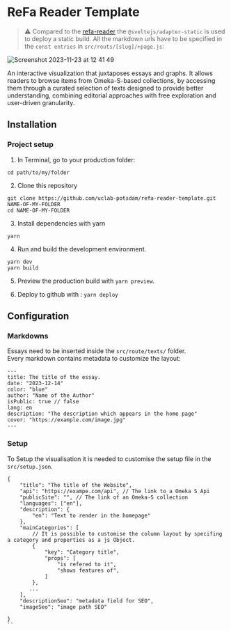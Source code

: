 # ReFa Reader Template

> ⚠️ Compared to the [refa-reader](https://github.com/uclab-potsdam/refa-reader) the `@sveltejs/adapter-static` is used to deploy a static build. All the markdown urls have to be specified in the `const entries` in `src/routs/[slug]/+page.js`:

![Screenshot 2023-11-23 at 12 41 49](https://github.com/uclab-potsdam/refa-reader-template/assets/20107875/2677533b-edee-42a7-b47b-0cf91a23dc50)


An interactive visualization that juxtaposes essays and graphs. 
It allows readers to browse items from Omeka-S-based collections, by accessing them through a curated selection of texts designed to provide better understanding, combining editorial approaches with free exploration and user-driven granularity.

## Installation
### Project setup

1. In Terminal, go to your production folder:
```
cd path/to/my/folder
```

2. Clone this repository
```
git clone https://github.com/uclab-potsdam/refa-reader-template.git NAME-OF-MY-FOLDER
cd NAME-OF-MY-FOLDER
```

3. Install dependencies with yarn
```
yarn
```

4. Run and build the development environment.
```
yarn dev
yarn build
```

5. Preview the production build with `yarn preview`. 

6. Deploy to github with : `yarn deploy`

## Configuration

### Markdowns

Essays need to be inserted inside the `src/route/texts/` folder.<br>
Every markdown contains metadata to customize the layout:

```
---
title: The title of the essay.
date: "2023-12-14"
color: "blue"
author: "Name of the Author"
isPublic: true // false
lang: en
description: "The description which appears in the home page"
cover: "https://example.com/image.jpg"
---
```

### Setup
To Setup the visualisation it is needed to customise the setup file in the `src/setup.json`. <br>


```
{
    "title": "The title of the Website",
    "api": "https://exampe.com/api", // The link to a Omeka S Api
    "publicSite": "", // The link of an Omeka-S collection 
    "languages": ["en"],
    "description": {
        "en": "Text to render in the homepage"
    }, 
    "mainCategories": [
        // It is possible to customise the column layout by specifing a category and properties as a js Object. 
        {
            "key": "Category title",
            "props": [
                "is refered to it",
                "shows features of",
            ]
        },
       ...
    ],
    "descriptionSeo": "metadata field for SEO",
    "imageSeo": "image path SEO"

}
``

